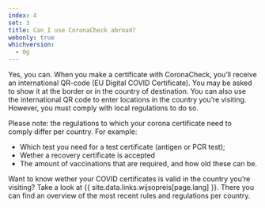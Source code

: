 ```yaml
---
index: 4
set: 3
title: Can I use CoronaCheck abroad?
webonly: true
whichversion:
  - 0g
---
```

Yes, you can. When you make a certificate with CoronaCheck, you’ll receive an international QR-code (EU Digital COVID Certificate). You may be asked to show it at the border or in the country of destination. You can also use the international QR code to enter locations in the country you’re visiting. However, you must comply with local regulations to do so.

Please note: the regulations to which your corona certificate need to comply differ per country. For example:

- Which test you need for a test certificate (antigen or PCR test);
- Wether a recovery certificate is accepted
- The amount of vaccinations that are required, and how old these can be.

Want to know wether your COVID certificates is valid in the country you’re visiting? Take a look at {{ site.data.links.wijsopreis[page.lang] }}. There you can find an overview of the most recent rules and regulations per country.
 